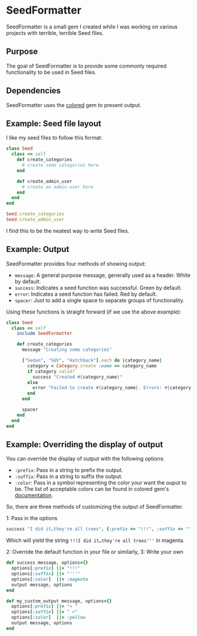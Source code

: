 # SeedFormatter

SeedFormatter is a small gem I created while I was working on various projects with terrible, terrible Seed files.

## Purpose

The goal of SeedFormatter is to provide some commonly required functionality to be used in Seed files.

## Dependencies

SeedFormatter uses the [colored](https://github.com/defunkt/colored) gem to present output.

## Example: Seed file layout

I like my seed files to follow this format:

```ruby
class Seed
  class << self
    def create_categories
      # create some categories here
    end

    def create_admin_user
      # create an admin user here
    end
  end  
end

Seed.create_categories
Seed.create_admin_user
```

I find this to be the neatest way to write Seed files.

## Example: Output

SeedFormatter provides four methods of showing output:

- `message`: A general purpose message, generally used as a header. White by default.
- `success`: Indicates a seed function was successful. Green by default.
- `error`: Indicates a seed function has failed. Red by default.
- `spacer`: Just to add a single space to separate groups of functionality.

Using these functions is straight forward (if we use the above example):

```ruby
class Seed
  class << self
    include SeedFormatter

    def create_categories
      message "Creating some categories"

      ["Sedan", "SUV", "Hatchback"].each do |category_name|
        category = Category.create :name => category_name        
        if category.valid?
          success "Created #{category_name}"
        else
          error "Failed to create #{category_name}. Errors: #{category.errors.full_messages}"
        end
      end

      spacer
    end
  end
end
```

## Example: Overriding the display of output

You can override the display of output with the following options:

- `:prefix`: Pass in a string to prefix the output. 
- `:suffix`: Pass in a string to suffix the output. 
- `:color`: Pass in a symbol representing the color your want the ouput to be. The list of acceptable colors can be found in colored gem's [documentation](https://github.com/defunkt/colored/blob/master/lib/colored.rb).  

So, there are three methods of customizing the output of SeedFormatter.

1: Pass in the options

```ruby
success "I did it…they're all trees", {:prefix => "!!!", :suffix => "'''", :color => :magenta}
```

Which will yield the string `!!!I did it…they're all trees'''` in magenta.

2: Override the default function in your file or similarly,
3: Write your own

```ruby
def success message, options={}
  options[:prefix] ||= "!!!"
  options[:suffix] ||= "'''"
  options[:color]  ||= :magenta
  output message, options
end

def my_custom_output message, options={}
  options[:prefix] ||= "> "
  options[:suffix] ||= " <"
  options[:color]  ||= :yellow
  output message, options
end
```

